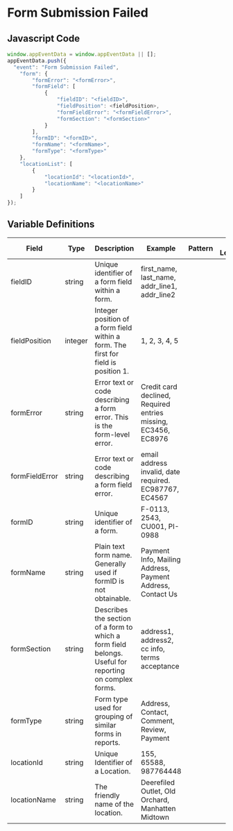 # Form Submission Failed

### 

## Javascript Code
```js
window.appEventData = window.appEventData || [];
appEventData.push({
  "event": "Form Submission Failed",
    "form": {
        "formError": "<formError>",
        "formField": [
            {
                "fieldID": "<fieldID>",
                "fieldPosition": <fieldPosition>,
                "formFieldError": "<formFieldError>",
                "formSection": "<formSection>"
            }
        ],
        "formID": "<formID>",
        "formName": "<formName>",
        "formType": "<formType>"
    },
    "locationList": [
        {
            "locationId": "<locationId>",
            "locationName": "<locationName>"
        }
    ]
});
```

## Variable Definitions

|Field|Type|Description|Example|Pattern|Min Length|Max Length|Minimum|Maximum|Multiple Of|
| --- | --- | --- | --- | --- | --- | --- | --- | --- | --- |
|fieldID|string|Unique identifier of a form field within a form. |first\_name, last\_name, addr\_line1, addr\_line2|||||||
|fieldPosition|integer|Integer position of a form field within a form.  The first for field is position 1.|1, 2, 3, 4, 5||||1|||
|formError|string|Error text or code describing a form error.  This is the form-level error.|Credit card declined, Required entries missing, EC3456, EC8976|||||||
|formFieldError|string|Error text or code describing a form field error.  |email address invalid, date required. EC987767, EC4567|||||||
|formID|string|Unique identifier of a form. |F-0113, 2543, CU001, PI-0988|||||||
|formName|string|Plain text form name. Generally used if formID is not obtainable. |Payment Info, Mailing Address, Payment Address, Contact Us|||||||
|formSection|string|Describes the section of a form to which a form field belongs. Useful for reporting on complex forms.|address1, address2, cc info, terms acceptance|||||||
|formType|string|Form type used for grouping of similar forms in reports.  |Address, Contact, Comment, Review, Payment|||||||
|locationId|string|Unique Identifier of a Location. |155, 65588, 987764448|||||||
|locationName|string|The friendly name of the location.|Deerefiled Outlet, Old Orchard, Manhatten Midtown|||||||




